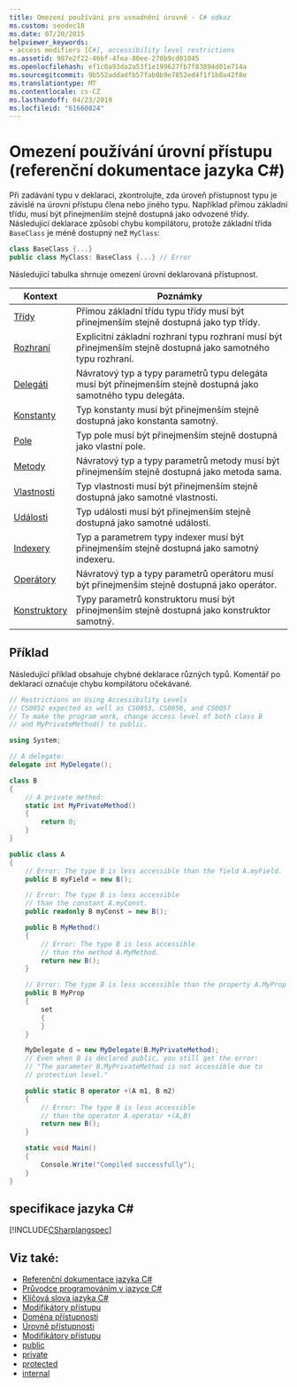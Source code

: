 ```yaml
---
title: Omezení používání pro usnadnění úrovně - C# odkaz
ms.custom: seodec18
ms.date: 07/20/2015
helpviewer_keywords:
- access modifiers [C#], accessibility level restrictions
ms.assetid: 987e2f22-46bf-4fea-80ee-270b9cd01045
ms.openlocfilehash: ef1c0a93da2a53f1e199627fb7f83894d01e714a
ms.sourcegitcommit: 9b552addadfb57fab0b9e7852ed4f1f1b8a42f8e
ms.translationtype: MT
ms.contentlocale: cs-CZ
ms.lasthandoff: 04/23/2019
ms.locfileid: "61660824"
---
```

# <a name="restrictions-on-using-accessibility-levels-c-reference"></a>Omezení používání úrovní přístupu (referenční dokumentace jazyka C#)

Při zadávání typu v deklaraci, zkontrolujte, zda úroveň přístupnost typu je závislé na úrovni přístupu člena nebo jiného typu. Například přímou základní třídu, musí být přinejmenším stejně dostupná jako odvozené třídy. Následující deklarace způsobí chybu kompilátoru, protože základní třída `BaseClass` je méně dostupný než `MyClass`:

```csharp
class BaseClass {...}
public class MyClass: BaseClass {...} // Error
```

Následující tabulka shrnuje omezení úrovní deklarovaná přístupnost.

|Kontext|Poznámky|
|-------------|-------------|
|[Třídy](../../programming-guide/classes-and-structs/classes.md)|Přímou základní třídu typu třídy musí být přinejmenším stejně dostupná jako typ třídy.|
|[Rozhraní](../../programming-guide/interfaces/index.md)|Explicitní základní rozhraní typu rozhraní musí být přinejmenším stejně dostupná jako samotného typu rozhraní.|
|[Delegáti](../../programming-guide/delegates/index.md)|Návratový typ a typy parametrů typu delegáta musí být přinejmenším stejně dostupná jako samotného typu delegáta.|
|[Konstanty](../../programming-guide/classes-and-structs/constants.md)|Typ konstanty musí být přinejmenším stejně dostupná jako konstanta samotný.|
|[Pole](../../programming-guide/classes-and-structs/fields.md)|Typ pole musí být přinejmenším stejně dostupná jako vlastní pole.|
|[Metody](../../programming-guide/classes-and-structs/methods.md)|Návratový typ a typy parametrů metody musí být přinejmenším stejně dostupná jako metoda sama.|
|[Vlastnosti](../../programming-guide/classes-and-structs/properties.md)|Typ vlastnosti musí být přinejmenším stejně dostupná jako samotné vlastnosti.|
|[Události](../../programming-guide/events/index.md)|Typ události musí být přinejmenším stejně dostupná jako samotné události.|
|[Indexery](../../programming-guide/indexers/index.md)|Typ a parametrem typy indexer musí být přinejmenším stejně dostupná jako samotný indexeru.|
|[Operátory](../../programming-guide/statements-expressions-operators/operators.md)|Návratový typ a typy parametrů operátoru musí být přinejmenším stejně dostupná jako operátor.|
|[Konstruktory](../../programming-guide/classes-and-structs/constructors.md)|Typy parametrů konstruktoru musí být přinejmenším stejně dostupná jako konstruktor samotný.|

## <a name="example"></a>Příklad

Následující příklad obsahuje chybné deklarace různých typů. Komentář po deklaraci označuje chybu kompilátoru očekávané.

```csharp
// Restrictions on Using Accessibility Levels
// CS0052 expected as well as CS0053, CS0056, and CS0057
// To make the program work, change access level of both class B
// and MyPrivateMethod() to public.

using System;

// A delegate:
delegate int MyDelegate();

class B
{
    // A private method:
    static int MyPrivateMethod()
    {
        return 0;
    }
}

public class A
{
    // Error: The type B is less accessible than the field A.myField.
    public B myField = new B();

    // Error: The type B is less accessible
    // than the constant A.myConst.
    public readonly B myConst = new B();

    public B MyMethod()
    {
        // Error: The type B is less accessible 
        // than the method A.MyMethod.
        return new B();
    }

    // Error: The type B is less accessible than the property A.MyProp
    public B MyProp
    {
        set
        {
        }
    }

    MyDelegate d = new MyDelegate(B.MyPrivateMethod);
    // Even when B is declared public, you still get the error: 
    // "The parameter B.MyPrivateMethod is not accessible due to 
    // protection level."

    public static B operator +(A m1, B m2)
    {
        // Error: The type B is less accessible
        // than the operator A.operator +(A,B)
        return new B();
    }

    static void Main()
    {
        Console.Write("Compiled successfully");
    }
}
```

## <a name="c-language-specification"></a>specifikace jazyka C#

[!INCLUDE[CSharplangspec](~/includes/csharplangspec-md.md)]

## <a name="see-also"></a>Viz také:

- [Referenční dokumentace jazyka C#](../../language-reference/index.md)
- [Průvodce programováním v jazyce C#](../../programming-guide/index.md)
- [Klíčová slova jazyka C#](../../language-reference/keywords/index.md)
- [Modifikátory přístupu](../../language-reference/keywords/access-modifiers.md)
- [Doména přístupnosti](../../language-reference/keywords/accessibility-domain.md)
- [Úrovně přístupnosti](../../language-reference/keywords/accessibility-levels.md)
- [Modifikátory přístupu](../../programming-guide/classes-and-structs/access-modifiers.md)
- [public](../../language-reference/keywords/public.md)
- [private](../../language-reference/keywords/private.md)
- [protected](../../language-reference/keywords/protected.md)
- [internal](../../language-reference/keywords/internal.md)